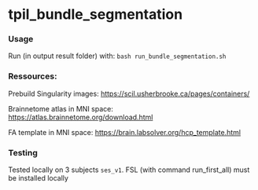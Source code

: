 # tpil_bundle_segmentation

### Usage
Run (in output result folder) with: `bash run_bundle_segmentation.sh`

### Ressources:
Prebuild Singularity images: https://scil.usherbrooke.ca/pages/containers/

Brainnetome atlas in MNI space: https://atlas.brainnetome.org/download.html

FA template in MNI space: https://brain.labsolver.org/hcp_template.html 

### Testing 
Tested locally on 3 subjects `ses_v1`. FSL (with command run_first_all) must be installed locally 


